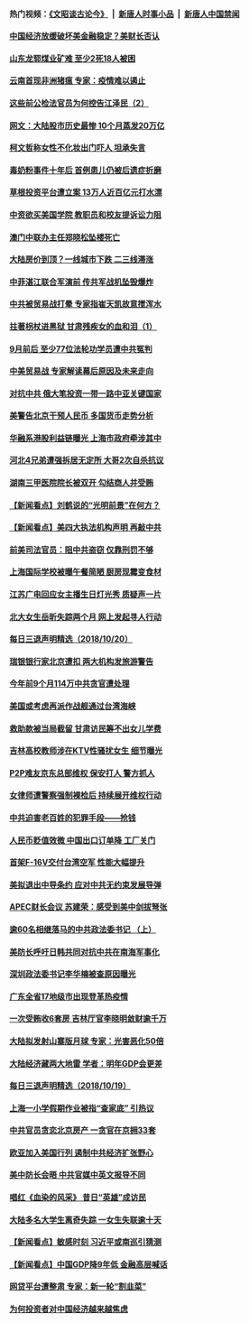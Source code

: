#### 热门视频：[《文昭谈古论今》](https://github.com/gfw-breaker/wenzhao/blob/master/README.md?t=10211833) &nbsp;|&nbsp; [新唐人时事小品](https://github.com/gfw-breaker/ntdtv-comedy/blob/master/README.md?t=10211833) &nbsp;|&nbsp; [新唐人中国禁闻](https://github.com/gfw-breaker/ntdtv-news/blob/master/README.md?t=10211833)

#### [中国经济放缓破坏美金融稳定？美财长否认](../pages/nsc413/n10799132.md?t=10211833) 

#### [山东龙郓煤业矿难 至少2死18人被困](../pages/nsc413/n10798662.md?t=10211833) 

#### [云南首现非洲猪瘟 专家：疫情难以遏止](../pages/nsc413/n10798905.md?t=10211833) 

#### [这些前公检法官员为何控告江泽民（2）](../pages/nsc413/n10796966.md?t=10211833) 

#### [网文：大陆股市历史最惨 10个月蒸发20万亿](../pages/nsc413/n10798494.md?t=10211833) 

#### [柯文哲称女性不化妆出门吓人 坦承失言](../pages/nsc413/n10798781.md?t=10211833) 


#### [毒奶粉事件十年后 首例患儿仍被后遗症折磨](../pages/nsc413/n10798356.md?t=10211833) 

#### [草根投资平台遭立案 13万人近百亿元打水漂](../pages/nsc413/n10798471.md?t=10211833) 

#### [中资欲买美国学院 教职员和校友提诉讼力阻](../pages/nsc413/n10796138.md?t=10211833) 

#### [澳门中联办主任郑晓松坠楼死亡](../pages/nsc413/n10797950.md?t=10211833) 

#### [大陆房价到顶？一线城市下跌 二三线滞涨](../pages/nsc413/n10798001.md?t=10211833) 

#### [中菲湛江联合军演前 传共军战机坠毁爆炸](../pages/nsc413/n10797980.md?t=10211833) 

#### [中共被贸易战打晕 专家指崔天凯故意搅浑水](../pages/nsc413/n10797694.md?t=10211833) 

#### [拄著枴杖进黑狱 甘肃残疾女的血和泪（1）](../pages/nsc413/n10796476.md?t=10211833) 

#### [9月前后 至少77位法轮功学员遭中共冤判](../pages/nsc413/n10795151.md?t=10211833) 

#### [中美贸易战 专家解读幕后原因及未来走向](../pages/nsc413/n10797785.md?t=10211833) 

#### [对抗中共 俄大笔投资一带一路中亚关键国家](../pages/nsc413/n10797757.md?t=10211833) 

#### [美警告北京干预人民币 多国货币走势分析](../pages/nsc413/n10796734.md?t=10211833) 

#### [华融系港股利益链曝光 上海市政府牵涉其中](../pages/nsc413/n10797677.md?t=10211833) 

#### [河北4兄弟遭强拆居无定所 大哥2次自杀抗议](../pages/nsc413/n10797737.md?t=10211833) 

#### [湖南三甲医院院长被双开 勾结商人并受贿](../pages/nsc413/n10797700.md?t=10211833) 

#### [【新闻看点】刘鹤说的“光明前景”在何方？](../pages/nsc413/n10797491.md?t=10211833) 

#### [【新闻看点】美四大执法机构声明 再敲中共](../pages/nsc413/n10797379.md?t=10211833) 

#### [前美司法官员：阻中共盗窃 仅靠刑罚不够](../pages/nsc413/n10790349.md?t=10211833) 

#### [上海国际学校被曝午餐简陋 厨房现霉变食材](../pages/nsc413/n10797517.md?t=10211833) 

#### [江苏广电回应女主播生日灯光秀 质疑声一片](../pages/nsc413/n10796936.md?t=10211833) 

#### [北大女生岳昕失踪两个月 网上发起寻人行动](../pages/nsc413/n10797366.md?t=10211833) 

#### [每日三退声明精选（2018/10/20）](../pages/nsc413/n10797458.md?t=10211833) 

#### [瑞银银行家北京遭扣 两大机构发旅游警告](../pages/nsc413/n10797335.md?t=10211833) 

#### [今年前9个月114万中共贪官遭处理](../pages/nsc413/n10797175.md?t=10211833) 

#### [美国或考虑再派作战舰通过台湾海峡](../pages/nsc413/n10797350.md?t=10211833) 

#### [救助款被当局截留 甘肃访民筹不出女儿学费](../pages/nsc413/n10797352.md?t=10211833) 

#### [吉林高校教师涉在KTV性骚扰女生 细节曝光](../pages/nsc413/n10797330.md?t=10211833) 

#### [P2P难友京东总部维权 保安打人 警方抓人](../pages/nsc413/n10796826.md?t=10211833) 

#### [女律师遭警察强制裸检后 持续展开维权行动](../pages/nsc413/n10796805.md?t=10211833) 

#### [中共迫害老百姓的犯罪手段——抢钱](../pages/nsc413/n10779318.md?t=10211833) 

#### [人民币贬值效微 中国出口订单降 工厂关门](../pages/nsc413/n10796733.md?t=10211833) 


#### [首架F-16V交付台湾空军 性能大幅提升](../pages/nsc413/n10797119.md?t=10211833) 

#### [美拟退出中导条约 应对中共无约束发展导弹](../pages/nsc413/n10797140.md?t=10211833) 

#### [APEC财长会议 苏建荣：感受到美中剑拔弩张](../pages/nsc413/n10797015.md?t=10211833) 

#### [逾60名相继落马的中共政法委书记 （上）](../pages/nsc413/n10792855.md?t=10211833) 

#### [美防长呼吁日韩共同对抗中共在南海军事化](../pages/nsc413/n10796976.md?t=10211833) 

#### [深圳政法委书记李华楠被查原因曝光](../pages/nsc413/n10796823.md?t=10211833) 

#### [广东全省17地级市出现登革热疫情](../pages/nsc413/n10796815.md?t=10211833) 

#### [一次受贿收6套房 吉林厅官李晓明敛财逾千万](../pages/nsc413/n10796801.md?t=10211833) 

#### [大陆拟发射山寨版月球 专家：光害恶化50倍](../pages/nsc413/n10796853.md?t=10211833) 

#### [大陆经济藏两大地雷 学者：明年GDP会更差](../pages/nsc413/n10796702.md?t=10211833) 

#### [每日三退声明精选（2018/10/19）](../pages/nsc413/n10796527.md?t=10211833) 

#### [上海一小学假期作业被指“查家底” 引热议](../pages/nsc413/n10796282.md?t=10211833) 

#### [中共官员贪恋北京房产 一贪官在京拥33套](../pages/nsc413/n10796116.md?t=10211833) 

#### [欧亚加入美国行列 遏制中共经济扩张野心](../pages/nsc413/n10796132.md?t=10211833) 

#### [美中防长会晤 中共官媒中英文报导不同](../pages/nsc413/n10795617.md?t=10211833) 

#### [唱红《血染的风采》 昔日“英雄”成访民](../pages/nsc413/n10796122.md?t=10211833) 

#### [大陆多名大学生离奇失踪 一女生失联逾十天](../pages/nsc413/n10795909.md?t=10211833) 

#### [【新闻看点】敏感时刻 习近平或南巡引猜测](../pages/nsc413/n10795919.md?t=10211833) 

#### [【新闻看点】中国GDP降9年低 金融高层喊话](../pages/nsc413/n10795790.md?t=10211833) 

#### [网贷平台遭整肃 专家：新一轮“割韭菜”](../pages/nsc413/n10795404.md?t=10211833) 

#### [为何投资者对中国经济越来越焦虑](../pages/nsc413/n10796047.md?t=10211833) 

